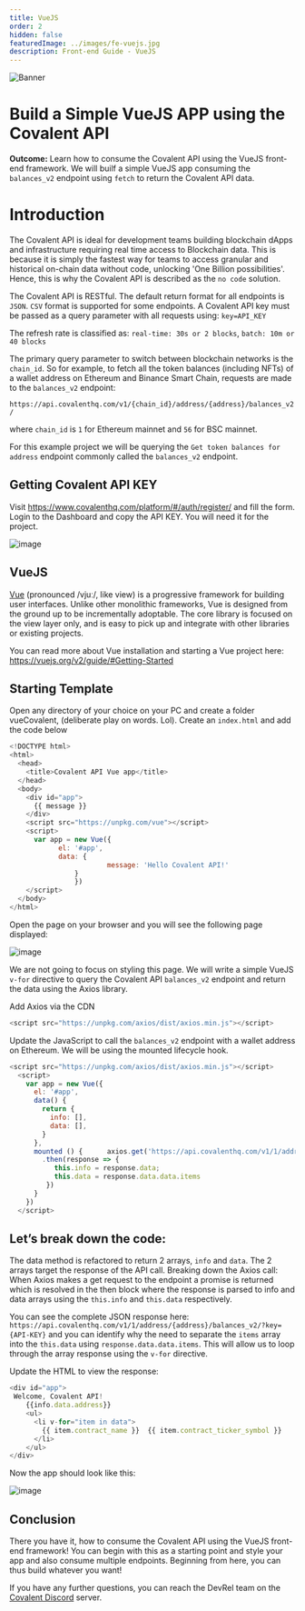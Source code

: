 ```yaml
---
title: VueJS
order: 2
hidden: false
featuredImage: ../images/fe-vuejs.jpg
description: Front-end Guide - VueJS
---
```


![Banner](../images/fe-vuejs.jpg)

# Build a Simple VueJS APP using the Covalent API

<Aside>

**Outcome:** Learn how to consume the Covalent API using the VueJS front-end framework. We will builf a simple VueJS app consuming the `balances_v2` endpoint using `fetch` to return the Covalent API data.

</Aside>


# Introduction
The Covalent API is ideal for development teams building blockchain dApps and infrastructure requiring real time access to Blockchain data. This is because it is simply the fastest way for teams to access granular and historical on-chain data without code, unlocking 'One Billion possibilities'. Hence, this is why the Covalent API is described as the `no code` solution. 

The Covalent API is RESTful. The default return format for all endpoints is `JSON`. `CSV` format is supported for some endpoints. A Covalent API key must be passed as a query parameter with all requests using: `key=API_KEY`

The refresh rate is classified as: `real-time: 30s or 2 blocks`, `batch: 10m or 40 blocks`

The primary query parameter to switch between blockchain networks is the `chain_id`. So for example, to fetch all the token balances (including NFTs) of a wallet address on Ethereum and Binance Smart Chain, requests are made to the `balances_v2` endpoint:

`https://api.covalenthq.com/v1/{chain_id}/address/{address}/balances_v2/` 

where `chain_id` is `1` for Ethereum mainnet and `56` for BSC mainnet. 

For this example project we will be querying the `Get token balances for address` endpoint commonly called the `balances_v2` endpoint.

## Getting Covalent API KEY
Visit https://www.covalenthq.com/platform/#/auth/register/ and fill the form. Login to the Dashboard and copy the API KEY. You will need it for the project.

![image](../images/api-key.png)

## VueJS 
[Vue](https://vuejs.org/v2/guide/) (pronounced /vjuː/, like view) is a progressive framework for building user interfaces. Unlike other monolithic frameworks, Vue is designed from the ground up to be incrementally adoptable. The core library is focused on the view layer only, and is easy to pick up and integrate with other libraries or existing projects. 

You can read more about Vue installation and starting a Vue project here: https://vuejs.org/v2/guide/#Getting-Started 


## Starting Template
Open any directory of your choice on your PC and create a folder vueCovalent, (deliberate play on words. Lol). Create an `index.html` and add the code below

```javascript
<!DOCTYPE html>
<html>
  <head>
    <title>Covalent API Vue app</title>
  </head>
  <body>
    <div id="app">
      {{ message }}
    </div>
    <script src="https://unpkg.com/vue"></script>
    <script>
      var app = new Vue({
      		el: '#app',
      		data: {
        				message: 'Hello Covalent API!'
      			}
    			})
    </script>
  </body>
</html>
```

Open the page on your browser and you will see the following page displayed: 

![image](../images/vue-index.png)

We are not going to focus on styling this page. We will write a simple VueJS `v-for` directive to query the Covalent API `balances_v2` endpoint and return the data using the Axios library.

Add Axios via the CDN 

```javascript
<script src="https://unpkg.com/axios/dist/axios.min.js"></script>
```

Update the JavaScript to call the `balances_v2` endpoint with a wallet address on Ethereum. We will be using the mounted lifecycle hook.

```javascript
<script src="https://unpkg.com/axios/dist/axios.min.js"></script>
  <script>
    var app = new Vue({
      el: '#app',
      data() {
        return {
          info: [],
          data: [],
        }
      },
      mounted () {      axios.get('https://api.covalenthq.com/v1/1/address/{address}/balances_v2/?key={API-KEY}')
        .then(response => {
           this.info = response.data;
           this.data = response.data.data.items
         })
      }
    })
  </script>
```

## Let’s break down the code:
The data method is refactored to return 2 arrays, `info` and `data`. The 2 arrays target the response of the API call. Breaking down the Axios call: When Axios makes a get request to the endpoint a promise is returned which is resolved in the then block where the response is parsed to info and data arrays using the `this.info` and `this.data` respectively.

You can see the complete JSON response here: `https://api.covalenthq.com/v1/1/address/{address}/balances_v2/?key={API-KEY}` and you can identify why the need to separate the `items` array into the `this.data` using `response.data.data.items`. This will allow us to loop through the array response using the `v-for` directive.

Update the HTML to view the response:

```javascript
<div id="app">
 Welcome, Covalent API!
    {{info.data.address}} 
    <ul>
      <li v-for="item in data">
        {{ item.contract_name }}  {{ item.contract_ticker_symbol }}
      </li>
    </ul>
</div>
```

Now the app should look like this:

![image](../images/vue-get-balances.png)

## Conclusion
There you have it, how to consume the Covalent API using the VueJS front-end framework! You can begin with this as a starting point and style your app and also consume multiple endpoints. Beginning from here, you can thus build whatever you want!

If you have any further questions, you can reach the DevRel team on the [Covalent Discord](https://covalenthq.com/discord) server.
